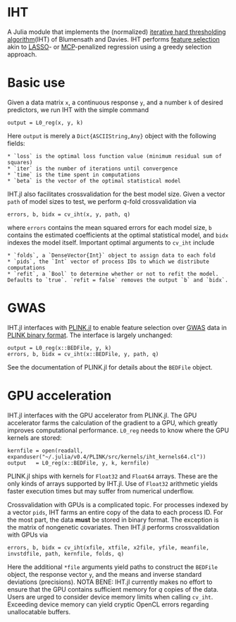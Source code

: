 # IHT

A Julia module that implements the (normalized) [iterative hard thresholding algorithm](http://eprints.soton.ac.uk/142499/1/BD_NIHT09.pdf)(IHT) of Blumensath and Davies.
IHT performs [feature selection](https://en.wikipedia.org/wiki/Feature_selection) akin to [LASSO](https://en.wikipedia.org/wiki/Lasso_(statistics))- or [MCP](http://arxiv.org/pdf/1002.4734.pdf)-penalized regression using a greedy selection approach.

# Basic use

Given a data matrix `x`, a continuous response `y`, and a number `k` of desired predictors, we run IHT with the simple command

    output = L0_reg(x, y, k)

Here `output` is merely a `Dict{ASCIIString,Any}` object with the following fields:

    * `loss` is the optimal loss function value (minimum residual sum of squares)
    * `iter` is the number of iterations until convergence
    * `time` is the time spent in computations
    * `beta` is the vector of the optimal statistical model

IHT.jl also facilitates crossvalidation for the best model size. 
Given a vector `path` of model sizes to test,
we perform _q_-fold crossvalidation via

    errors, b, bidx = cv_iht(x, y, path, q)

where `errors` contains the mean squared errors for each model size, `b` contains the estimated coefficients at the optimal statistical model, and `bidx` indexes the model itself. 
Important optimal arguments to `cv_iht` include 

    * `folds`, a `DenseVector{Int}` object to assign data to each fold
    * `pids`, the `Int` vector of process IDs to which we distribute computations
    * `refit`, a `Bool` to determine whether or not to refit the model. Defaults to `true`. `refit = false` removes the output `b` and `bidx`.


# GWAS

IHT.jl interfaces with [PLINK.jl](https://github.com/klkeys/PLINK.jl) to enable feature selection over [GWAS](https://en.wikipedia.org/wiki/Genome-wide_association_study) data in [PLINK binary format](http://pngu.mgh.harvard.edu/~purcell/plink/data.shtml#bed).
The interface is largely unchanged:

    output = L0_reg(x::BEDFile, y, k)
    errors, b, bidx = cv_iht(x::BEDFile, y, path, q)

See the documentation of PLINK.jl for details about the `BEDFile` object.

# GPU acceleration

IHT.jl interfaces with the GPU accelerator from PLINK.jl.
The GPU accelerator farms the calculation of the gradient to a GPU,
which greatly improves computational performance.
`L0_reg` needs to know where the GPU kernels are stored:

    kernfile = open(readall, expanduser("~/.julia/v0.4/PLINK/src/kernels/iht_kernels64.cl"))
    output   = L0_reg(x::BEDFile, y, k, kernfile)

PLINK.jl ships with kernels for `Float32` and `Float64` arrays.
These are the only kinds of arrays supported by IHT.jl.
Use of `Float32` arithmetic yields faster execution times but may suffer from numerical underflow.

Crossvalidation with GPUs is a complicated topic. For processes indexed by a vector `pids`, IHT farms an entire copy of the data to each process ID. For the most part, the data **must** be stored in binary format. The exception is the matrix of nongenetic covariates. Then IHT.jl performs crossvalidation with GPUs via

    errors, b, bidx = cv_iht(xfile, xtfile, x2file, yfile, meanfile, invstdfile, path, kernfile, folds, q) 

Here the additional `*file` arguments yield paths to construct the `BEDFile` object, the response vector `y`, and the means and inverse standard deviations (precisions).
NOTA BENE: IHT.jl currently makes no effort to ensure that the GPU contains sufficient memory for _q_ copies of the data.
Users are urged to consider device memory limits when calling `cv_iht`.
Exceeding device memory can yield cryptic OpenCL errors regarding unallocatable buffers.
